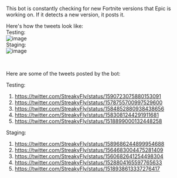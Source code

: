 This bot is constantly checking for new Fortnite versions that Epic is working on. If it detects a new version, it posts it.

Here's how the tweets look like:  
Testing:  
![image](https://user-images.githubusercontent.com/53691430/202702942-3d8217f6-34c8-4e08-bbf8-e571613ba19c.png)  
Staging:  
![image](https://user-images.githubusercontent.com/53691430/202703276-dd94361c-2c4a-4c6e-8bdb-2b6472d456c1.png)  

<br/>

Here are some of the tweets posted by the bot:  

Testing:
1. https://twitter.com/StreakyFly/status/1590723075880153091
2. https://twitter.com/StreakyFly/status/1578755700997529600
3. https://twitter.com/StreakyFly/status/1584852880938438656
4. https://twitter.com/StreakyFly/status/1583081244291911681
5. https://twitter.com/StreakyFly/status/1518899000132448258  

Staging:
1. https://twitter.com/StreakyFly/status/1589686244899954688
2. https://twitter.com/StreakyFly/status/1564683004475281409
3. https://twitter.com/StreakyFly/status/1560682641254498304
4. https://twitter.com/StreakyFly/status/1528804165597765633
5. https://twitter.com/StreakyFly/status/1518938613337276417
